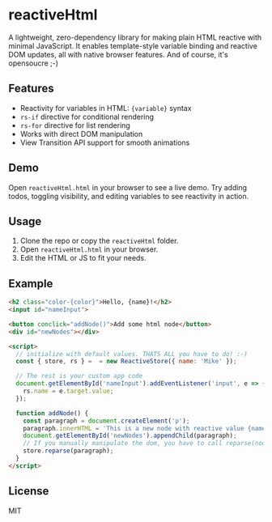 # reactiveHtml

A lightweight, zero-dependency library for making plain HTML reactive with minimal JavaScript. It enables template-style variable binding and reactive DOM updates, all with native browser features. And of course, it's opensoucre ;-)

## Features
- Reactivity for variables in HTML: `{variable}` syntax
- `rs-if` directive for conditional rendering
- `rs-for` directive for list rendering
- Works with direct DOM manipulation
- View Transition API support for smooth animations

## Demo
Open `reactiveHtml.html` in your browser to see a live demo. Try adding todos, toggling visibility, and editing variables to see reactivity in action.

## Usage
1. Clone the repo or copy the `reactiveHtml` folder.
2. Open `reactiveHtml.html` in your browser.
3. Edit the HTML or JS to fit your needs.

## Example
```html
<h2 class="color-{color}">Hello, {name}!</h2>
<input id="nameInput">

<button conclick="addNode()">Add some html node</button>
<div id="newNodes"></div>

<script>
  // initialize with default values. THATS ALL you have to do! :-)
  const { store, rs } =  = new ReactiveStore({ name: 'Mike' });

  // The rest is your custom app code
  document.getElementById('nameInput').addEventListener('input', e => {
    rs.name = e.target.value;
  });

  function addNode() {
    const paragraph = document.createElement('p');
    paragraph.innerHTML = 'This is a new node with reactive value {name} in it.';
    document.getElementById('newNodes').appendChild(paragraph);
    // If you manually manipulate the dom, you have to call reparse(node). For performance reasons, the store doesn't track every dom change by default.
    store.reparse(paragraph);
  }
</script>
```

## License
MIT
